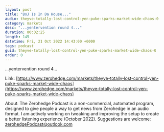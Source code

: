 ```yaml
---
layout: post
title: "BoJ Is In Da House..."
audio: theyve-totally-lost-control-yen-puke-sparks-market-wide-chaos-0
category: markets
desc: "...yentervention round 4..."
duration: 00:02:25
length: 145
datetime: Fri, 21 Oct 2022 14:43:00 +0000
tags: podcast
guid: theyve-totally-lost-control-yen-puke-sparks-market-wide-chaos-0
order: 0
---
```

...yentervention round 4...

Link: [https://www.zerohedge.com/markets/theyve-totally-lost-control-yen-puke-sparks-market-wide-chaos](https://www.zerohedge.com/markets/theyve-totally-lost-control-yen-puke-sparks-market-wide-chaos)

About: The Zerohedge Podcast is a non-commercial, automated program, designed to give people a way to get news from Zerohedge in an audio format.  I am actively working on tweaking and improving the setup to create a better listening experience (October 2022).  Suggestions are welcome: [zerohedgePodcast@outlook.com](mailto:zerohedgePodcast@outlook.com)